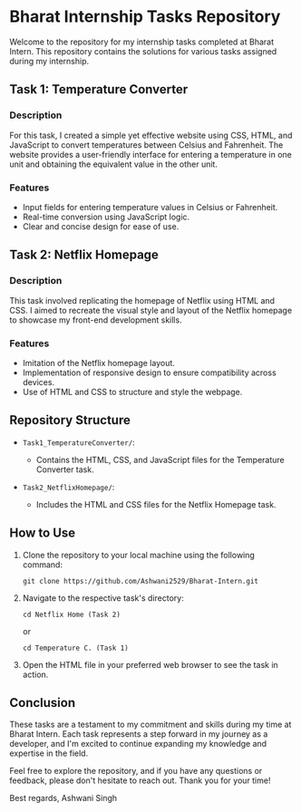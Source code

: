 # Bharat Internship Tasks Repository

Welcome to the repository for my internship tasks completed at Bharat Intern. This repository contains the solutions for various tasks assigned during my internship.

## Task 1: Temperature Converter

### Description
For this task, I created a simple yet effective website using CSS, HTML, and JavaScript to convert temperatures between Celsius and Fahrenheit. The website provides a user-friendly interface for entering a temperature in one unit and obtaining the equivalent value in the other unit.

### Features
- Input fields for entering temperature values in Celsius or Fahrenheit.
- Real-time conversion using JavaScript logic.
- Clear and concise design for ease of use.

## Task 2: Netflix Homepage

### Description
This task involved replicating the homepage of Netflix using HTML and CSS. I aimed to recreate the visual style and layout of the Netflix homepage to showcase my front-end development skills.

### Features
- Imitation of the Netflix homepage layout.
- Implementation of responsive design to ensure compatibility across devices.
- Use of HTML and CSS to structure and style the webpage.

## Repository Structure

- `Task1_TemperatureConverter/`:
  - Contains the HTML, CSS, and JavaScript files for the Temperature Converter task.

- `Task2_NetflixHomepage/`:
  - Includes the HTML and CSS files for the Netflix Homepage task.

## How to Use

1. Clone the repository to your local machine using the following command:
   ```
   git clone https://github.com/Ashwani2529/Bharat-Intern.git
   ```

2. Navigate to the respective task's directory:
   ```
   cd Netflix Home (Task 2)
   ```
   or
   ```
   cd Temperature C. (Task 1)
   ```

3. Open the HTML file in your preferred web browser to see the task in action.

## Conclusion

These tasks are a testament to my commitment and skills during my time at Bharat Intern. Each task represents a step forward in my journey as a developer, and I'm excited to continue expanding my knowledge and expertise in the field.

Feel free to explore the repository, and if you have any questions or feedback, please don't hesitate to reach out. Thank you for your time!

Best regards,
Ashwani Singh